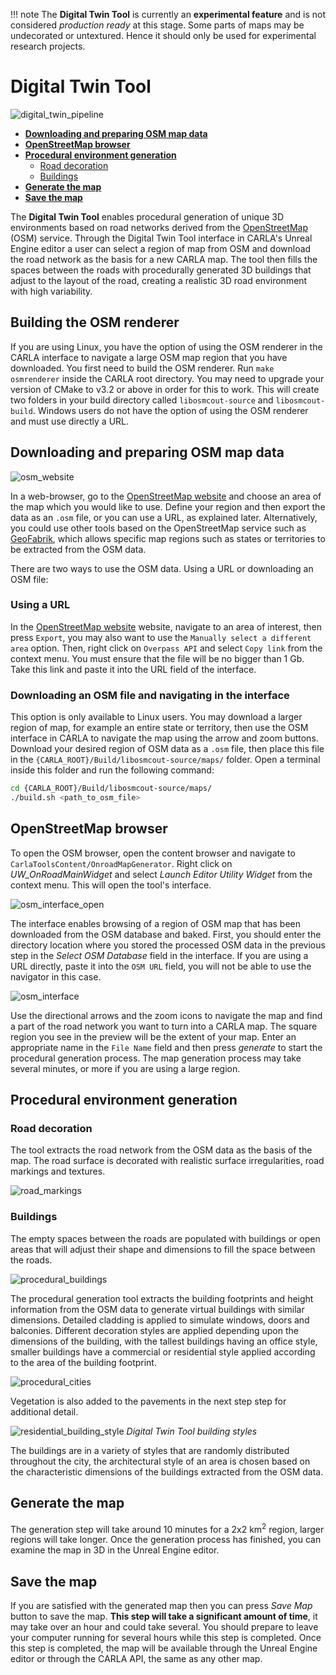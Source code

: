 !!! note
	The __Digital Twin Tool__ is currently an __experimental feature__ and is not considered *production ready* at this stage. Some parts of maps may be undecorated or untextured. Hence it should only be used for experimental research projects.

# Digital Twin Tool

![digital_twin_pipeline](img/pipeline.jpg)

- [__Downloading and preparing OSM map data__](#downloading-and-preparing-osm-map-data)
- [__OpenStreetMap browser__](#openstreetmap-browser)
- [__Procedural environment generation__](#procedural-environment-generation)
	- [Road decoration](#overview)
	- [Buildings](#alsm)
- [__Generate the map__](#generate-the-map)
- [__Save the map__](#save-the-map)

The __Digital Twin Tool__ enables procedural generation of unique 3D environments based on road networks derived from the [OpenStreetMap](https://www.openstreetmap.org) (OSM) service. Through the Digital Twin Tool interface in CARLA's Unreal Engine editor a user can select a region of map from OSM and download the road network as the basis for a new CARLA map. The tool then fills the spaces between the roads with procedurally generated 3D buildings that adjust to the layout of the road, creating a realistic 3D road environment with high variability.

## Building the OSM renderer

If you are using Linux, you have the option of using the OSM renderer in the CARLA interface to navigate a large OSM map region that you have downloaded. You first need to build the OSM renderer. Run `make osmrenderer` inside the CARLA root directory. You may need to upgrade your version of CMake to v3.2 or above in order for this to work. This will create two folders in your build directory called `libosmcout-source` and `libosmcout-build`. Windows users do not have the option of using the OSM renderer and must use directly a URL. 

## Downloading and preparing OSM map data

![osm_website](img/osm_export.png)

In a web-browser, go to the [OpenStreetMap website](https://www.openstreetmap.org) and choose an area of the map which you would like to use. Define your region and then export the data as an `.osm` file, or you can use a URL, as explained later. Alternatively, you could use other tools based on the OpenStreetMap service such as [GeoFabrik](https://download.geofabrik.de/), which allows specific map regions such as states or territories to be extracted from the OSM data.

There are two ways to use the OSM data. Using a URL or downloading an OSM file: 

### Using a URL

In the [OpenStreetMap website](https://www.openstreetmap.org) website, navigate to an area of interest, then press `Export`, you may also want to use the `Manually select a different area` option. Then, right click on `Overpass API` and select `Copy link` from the context menu. You must ensure that the file will be no bigger than 1 Gb. Take this link and paste it into the URL field of the interface.

### Downloading an OSM file and navigating in the interface

This option is only available to Linux users. You may download a larger region of map, for example an entire state or territory, then use the OSM interface in CARLA to navigate the map using the arrow and zoom buttons. Download your desired region of OSM data as a `.osm` file, then place this file in the `{CARLA_ROOT}/Build/libosmcout-source/maps/` folder. Open a terminal inside this folder and run the following command:

```sh
cd {CARLA_ROOT}/Build/libosmcout-source/maps/
./build.sh <path_to_osm_file>
```

## OpenStreetMap browser

To open the OSM browser, open the content browser and navigate to `CarlaToolsContent/OnroadMapGenerator`. Right click on *UW_OnRoadMainWidget* and select *Launch Editor Utility Widget* from the context menu. This will open the tool's interface. 

![osm_interface_open](img/digital_twins_widget.png)

The interface enables browsing of a region of OSM map that has been downloaded from the OSM database and baked. First, you should enter the directory location where you stored the processed OSM data in the previous step in the *Select OSM Database* field in the interface. If you are using a URL directly, paste it into the `OSM URL` field, you will not be able to use the navigator in this case. 

![osm_interface](img/digital_twins_interface.png)

Use the directional arrows and the zoom icons to navigate the map and find a part of the road network you want to turn into a CARLA map. The square region you see in the preview will be the extent of your map. Enter an appropriate name in the `File Name` field and then press *generate* to start the procedural generation process. The map generation process may take several minutes, or more if you are using a large region.

## Procedural environment generation

### Road decoration

The tool extracts the road network from the OSM data as the basis of the map. The road surface is decorated with realistic surface irregularities, road markings and textures. 

![road_markings](img/road_surface.jpg)

### Buildings

The empty spaces between the roads are populated with buildings or open areas that will adjust their shape and dimensions to fill the space between the roads. 

![procedural_buildings](img/procedural_building_generation.jpg)

The procedural generation tool extracts the building footprints and height information from the OSM data to generate virtual buildings with similar dimensions. Detailed cladding is applied to simulate windows, doors and balconies. Different decoration styles are applied depending upon the dimensions of the building, with the tallest buildings having an office style, smaller buildings have a commercial or residential style applied according to the area of the building footprint.

![procedural_cities](img/digital_twins_vegetation.jpg)

Vegetation is also added to the pavements in the next step step for additional detail.

![residential_building_style](img/digital_twins_buildings.jpg)
*Digital Twin Tool building styles*

The buildings are in a variety of styles that are randomly distributed throughout the city, the architectural style of an area is chosen based on the characteristic dimensions of the buildings extracted from the OSM data.

## Generate the map

The generation step will take around 10 minutes for a 2x2 km<sup>2</sup> region, larger regions will take longer. Once the generation process has finished, you can examine the map in 3D in the Unreal Engine editor. 

## Save the map

If you are satisfied with the generated map then you can press *Save Map* button to save the map. __This step will take a significant amount of time__, it may take over an hour and could take several. You should prepare to leave your computer running for several hours while this step is completed. Once this step is completed, the map will be available through the Unreal Engine editor or through the CARLA API, the same as any other map. 


